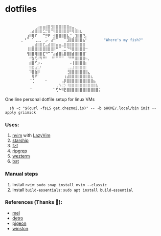 # dotfiles

```bash
⠀⠀⠀⠀⠀⠀⠀⠀⠀⠀⠀⠀⠀⠀⠀⠀⠀⠀⠀⠀⠀⠀⠀⠀⠀⠀⠀⠀⠀⠀⠀⠀⠀⠀⠀⠀⠀⠀⠀⠀
⠀⠀⠀⠀⠀⠀⠀⠀⠀⠀⠀⢀⣴⣶⣶⣾⣿⣻⣿⣿⣿⣿⣿⣿⣶⣤⡀⠀⠀⠀⠀⠀⠀⠀⠀⠀⠀⠀⠀⠀
⠀⠀⠀⠀⠀⠀⠀⠀⠀⢀⣴⣿⣿⣿⣋⡛⣿⠛⢿⣿⣿⣿⣿⣿⠿⢿⣿⣷⣆⠀⠀⠀⠀⠀⠀⠀⠀⠀⠀⠀
⠀⠀⠀⠀⠀⠀⠀⠀⣰⠿⢿⠏⠀⠀⠉⡛⠟⠀⣺⣿⣿⣿⣿⣧⡈⢀⣹⣿⣿⢙⡄⠀⠀⠀⠀⠀⠀⠀⠀⠀
⠀⠀⠀⠀⠀⠀⡀⠘⠉⠀⠁⢀⣀⡀⠀⡠⠀⣴⠛⠉⠀⠀⠉⣹⣿⣿⣿⣿⣿⣦⠃⠀⠀⠀⠀⠀⠀"Where's my fish?"⠀⠀
⠀⠀⠀⠀⠀⠀⠀⠀⠀⠀⣀⣾⣿⣿⣏⣤⣾⣿⣿⣶⣶⣤⣿⣿⣿⣿⣿⣿⣿⣿⠀⠀⠀⠀⠀⠀⠀⠀⠀⠀
⠀⠀⠀⠀⠀⠀⠀⠀⢸⣿⣿⣿⣿⣿⣿⣿⣿⣿⡿⠛⠉⢀⣉⠙⠻⣿⣿⣿⣿⣿⠒⠀⠀⠀⠀⠀⠀⠀⠀⠀
⠀⠀⠀⠀⠀⠀⠀⠀⢻⣿⣿⢿⣿⣿⣏⠙⠉⠉⣴⣾⣿⣧⣿⣿⣿⣾⣿⣿⣿⣿⠁⠀⠀⠀⠀⠀⠀⠀⠀⠀
⠀⠀⠀⠀⠀⠀⠀⠀⠀⠚⣳⢋⠜⠻⠛⠃⠀⠘⠋⠉⠉⠉⠀⠈⠛⠛⣿⣿⣿⣿⠦⡀⠀⠀⠀⠀⠀⠀⠀⠀
⠀⠀⠀⠀⠀⠀⠀⠀⠀⣾⣿⠋⡰⠠⠀⠀⠀⠀⠀⠀⠀⠀⠀⠀⠠⢸⣿⣿⣿⣿⡆⠀⠀⠀⠀⠀⠀⠀⠀⠀
⠀⠀⠀⠀⠀⠀⠀⠀⠀⣻⣯⣴⣡⠃⠀⠀⠀⠀⠀⠀⠀⠀⠀⢀⣠⣸⣿⣿⣿⣿⡇⠀⠀⠀⠀⠀⠀⠀⠀⠀
⠀⠀⠀⠀⠀⠀⠀⠀⠀⠹⣿⣷⡿⠀⠀⠀⠀⠀⠀⠀⠀⠀⠀⢘⣿⣿⣿⣿⣿⣿⣿⣄⠀⠀⠀⠀⠀⠀⠀⠀
⠀⠀⠀⠀⠀⠀⠀⠀⠀⠀⢿⠟⠁⠀⠀⠀⠀⠀⠀⠀⠀⠀⢰⣼⣿⣿⣿⣿⣿⣿⣿⣿⣆⠀⠀⠀⠀⠀⠀⠀
⠀⠀⠀⠀⠀⠀⠀⠀⠀⠈⢈⠀⠀⠀⠀⠂⠀⠀⠀⠀⠀⢠⡿⣿⣿⣿⣿⣿⣿⣿⣿⣿⣿⣦⠀⠀⠀⠀⠀⠀
⠀⠀⠀⠀⠀⠀⠀⠀⠀⠀⠀⠀⠀⠀⠀⠀⠀⠀⠀⢀⠱⢌⡑⠸⣿⣿⣿⣿⣿⣿⣿⣿⣿⣿⣧⠀⠀⠀⠀⠀
⠀⠀⠀⠀⠀⠀⠀⠀⠀⠈⠀⠀⠀⠀⠀⠀⠀⠀⠁⢋⠓⠻⣟⣿⣿⣿⣿⣿⣿⣿⣿⣿⣿⣿⣿⡅
```

One line personal dotfile setup for linux VMs

```
  sh -c "$(curl -fsLS get.chezmoi.io)" -- -b $HOME/.local/bin init --apply griimick
```

### Uses:

1. [nvim](https://github.com/neovim/neovim) with [LazyVim](https://github.com/LazyVim/LazyVim)
2. [starship](https://github.com/starship/starship)
3. [fzf](https://github.com/junegunn/fzf)
4. [ripgrep](https://github.com/BurntSushi/ripgrep)
5. [wezterm](https://github.com/wez/wezterm)
6. [bat](https://github.com/sharkdp/bat)

### Manual steps
1. Install `nvim`: `sudo snap install nvim --classic` 
3. Install `build-essentials`: `sudo apt install build-essential`

### References (Thanks 🙏):
- [mel](https://codeberg.org/mel/dotfiles)
- [detro](https://github.com/detro/.bashrc.d)
- [pigeon](https://github.com/backwardspy/dots)
- [winston](https://github.com/nekowinston/dotfiles/tree/chezmoi)
